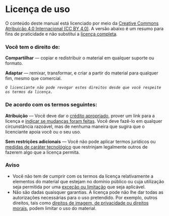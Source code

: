 # Licença de uso

O conteúdo deste manual está licenciado por meio da [Creative Commons Atribuíção 4.0 Internacional \(CC BY 4.0\)](https://creativecommons.org/licenses/by/4.0/deed.pt_BR). A versão abaixo é um resumo para fins de praticidade e não substituí a [licença completa](https://creativecommons.org/licenses/by/4.0/legalcode).

### Você tem o direito de:

**Compartilhar** — copiar e redistribuir o material em qualquer suporte ou formato.

**Adaptar** — remixar, transformar, e criar a partir do material para qualquer fim, mesmo que comercial.

_`O licenciante não pode revogar estes direitos desde que você respeite os termos da licença.`_

### De acordo com os termos seguintes:

**Atribuição** — Você deve dar o [crédito apropriado](https://creativecommons.org/licenses/by/4.0/deed.pt_BR#), prover um link para a licença e [indicar se mudanças foram feitas](https://creativecommons.org/licenses/by/4.0/deed.pt_BR#). Você deve fazê-lo em qualquer circunstância razoável, mas de nenhuma maneira que sugira que o licenciante apoia você ou o seu uso.

**Sem restrições adicionais** — Você não pode aplicar termos jurídicos ou [medidas de caráter tecnológico](https://creativecommons.org/licenses/by/4.0/deed.pt_BR#) que restrinjam legalmente outros de fazerem algo que a licença permita.

### Aviso

*  Você não tem de cumprir com os termos da licença relativamente a elementos do material que estejam no domínio público ou cuja utilização seja permitida por uma [exceção ou limitação](https://creativecommons.org/licenses/by/4.0/deed.pt_BR#) que seja aplicável.
*  Não são dadas quaisquer garantias. A licença pode não lhe dar todas as autorizações necessárias para o uso pretendido. Por exemplo, outros direitos, tais como [direitos de imagem, de privacidade ou direitos morais](https://creativecommons.org/licenses/by/4.0/deed.pt_BR#), podem limitar o uso do material.

